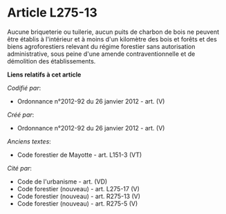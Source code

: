 # Article L275-13

Aucune briqueterie ou tuilerie, aucun puits de charbon de bois ne peuvent être établis à l'intérieur et à moins d'un
kilomètre des bois et forêts et des biens agroforestiers relevant du régime forestier sans autorisation administrative, sous
peine d'une amende contraventionnelle et de démolition des établissements.

**Liens relatifs à cet article**

_Codifié par_:

  - Ordonnance n°2012-92 du 26 janvier 2012 - art. (V)

_Créé par_:

  - Ordonnance n°2012-92 du 26 janvier 2012 - art. (V)

_Anciens textes_:

  - Code forestier de Mayotte - art. L151-3 (VT)

_Cité par_:

  - Code de l'urbanisme - art. (VD)
  - Code forestier (nouveau) - art. L275-17 (V)
  - Code forestier (nouveau) - art. R275-13 (V)
  - Code forestier (nouveau) - art. R275-5 (V)

